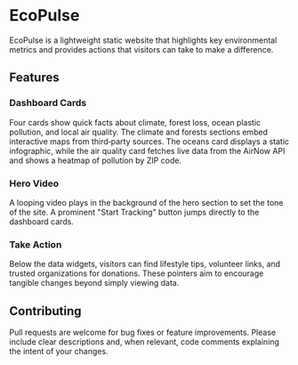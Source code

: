# EcoPulse

EcoPulse is a lightweight static website that highlights key environmental metrics
and provides actions that visitors can take to make a difference.


## Features

### Dashboard Cards
Four cards show quick facts about climate, forest loss, ocean plastic pollution,
and local air quality. The climate and forests sections embed interactive maps
from third‑party sources. The oceans card displays a static infographic, while
the air quality card fetches live data from the AirNow API and shows a heatmap of
pollution by ZIP code.

### Hero Video
A looping video plays in the background of the hero section to set the tone of
the site. A prominent "Start Tracking" button jumps directly to the dashboard
cards.

### Take Action
Below the data widgets, visitors can find lifestyle tips, volunteer links, and
trusted organizations for donations. These pointers aim to encourage tangible
changes beyond simply viewing data.

## Contributing
Pull requests are welcome for bug fixes or feature improvements. Please include
clear descriptions and, when relevant, code comments explaining the intent of
your changes.
